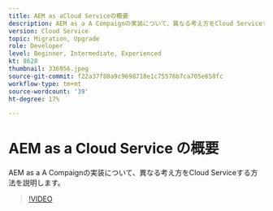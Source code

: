 ```yaml
---
title: AEM as aCloud Serviceの概要
description: AEM as a A Compaignの実装について、異なる考え方をCloud Serviceする方法を説明します。
version: Cloud Service
topic: Migration, Upgrade
role: Developer
level: Beginner, Intermediate, Experienced
kt: 8628
thumbnail: 336956.jpeg
source-git-commit: f22a37f80a9c9698718e1c75576b7ca705e658fc
workflow-type: tm+mt
source-wordcount: '39'
ht-degree: 17%

---
```



# AEM as a Cloud Service の概要

AEM as a A Compaignの実装について、異なる考え方をCloud Serviceする方法を説明します。

>[!VIDEO](https://video.tv.adobe.com/v/336956/?quality=12&learn=on)
